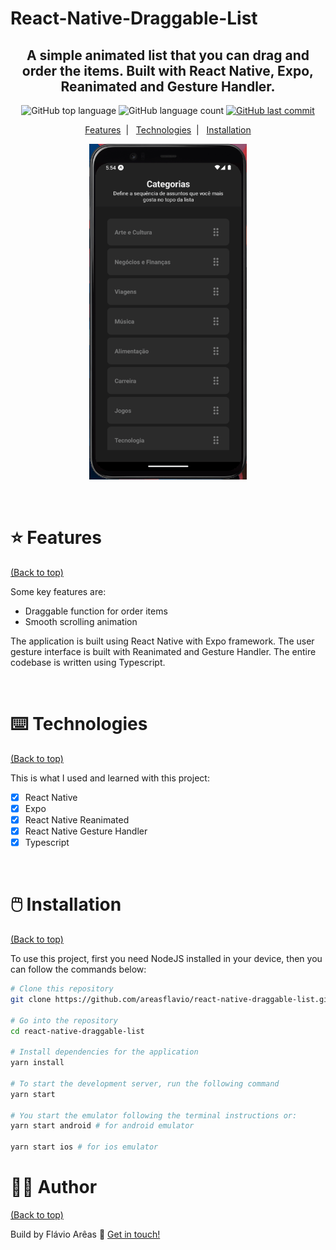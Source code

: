 # React-Native-Draggable-List

<h2 align="center">
  A simple animated list that you can drag and order the items. Built with React Native, Expo, Reanimated and Gesture Handler.
</h2>

<p align="center">
  <img alt="GitHub top language" src="https://img.shields.io/github/languages/top/areasflavio/react-native-draggable-list.svg">
  
  <img alt="GitHub language count" src="https://img.shields.io/github/languages/count/areasflavio/react-native-draggable-list.svg">
  
  <a href="https://github.com/areasflavio/react-native-draggable-list/commits/master">
    <img alt="GitHub last commit" src="https://img.shields.io/github/last-commit/areasflavio/react-native-draggable-list.svg">
  </a>
</p>

<p align="center">
  <a href="#star-features">Features</a>&nbsp;&nbsp;|&nbsp;&nbsp;
  <a href="#keyboard-technologies">Technologies</a>&nbsp;&nbsp;|&nbsp;&nbsp;
  <a href="#computer_mouse-installation">Installation</a>
</p>

<p align="center">
  <img alt="demo" src=".github/demo.gif" width="50%">
</p>

<br/>

# :star: Features

[(Back to top)](#React-Native-Draggable-List)

Some key features are:

- Draggable function for order items
- Smooth scrolling animation

The application is built using React Native with Expo framework.
The user gesture interface is built with Reanimated and Gesture Handler.
The entire codebase is written using Typescript.

<br/>

# :keyboard: Technologies

[(Back to top)](#React-Native-Draggable-List)

This is what I used and learned with this project:

- [x] React Native
- [x] Expo
- [x] React Native Reanimated
- [x] React Native Gesture Handler
- [x] Typescript

<br/>

# :computer_mouse: Installation

[(Back to top)](#React-Native-Draggable-List)

To use this project, first you need NodeJS installed in your device,
then you can follow the commands below:

```bash
# Clone this repository
git clone https://github.com/areasflavio/react-native-draggable-list.git

# Go into the repository
cd react-native-draggable-list

# Install dependencies for the application
yarn install

# To start the development server, run the following command
yarn start

# You start the emulator following the terminal instructions or:
yarn start android # for android emulator

yarn start ios # for ios emulator
```

# :man_technologist: Author

[(Back to top)](#React-Native-Draggable-List)

Build by Flávio Arêas 👋 [Get in touch!](https://www.linkedin.com/in/areasflavio/)
